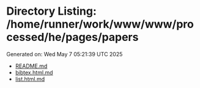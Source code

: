 # Directory Listing: /home/runner/work/www/www/processed/he/pages/papers
Generated on: Wed May  7 05:21:39 UTC 2025

- [README.md](README.md)
- [bibtex.html.md](bibtex.html.md)
- [list.html.md](list.html.md)
